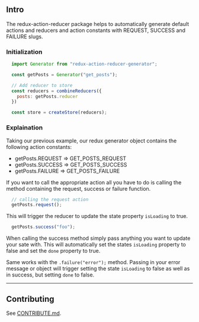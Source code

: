 ## Intro

The redux-action-reducer package helps to automatically generate default actions and reducers and
action constants with REQUEST, SUCCESS and FAILURE slugs.

### Initialization

```js
  import Generator from "redux-action-reducer-generator";

  const getPosts = Generator("get_posts");

  // Add reducer to store
  const reducers = combineReducers({
    posts: getPosts.reducer
  })

  const store = createStore(reducers);
```

### Explaination

Taking our previous example, our redux generator object contains
the following action constants:

- getPosts.REQUEST => GET_POSTS_REQUEST
- getPosts.SUCCESS => GET_POSTS_SUCCESS
- getPosts.FAILURE => GET_POSTS_FAILURE

If you want to call the appropriate action all you have to do is
calling the method containing the request, success or failure function.

```js
  // calling the request action
  getPosts.request();
```

This will trigger the reducer to update the state property ```isLoading``` to true.

```js
  getPosts.success("foo");
```

When calling the success method simply pass anything you want to update your sate with.
This will automatically set the states ```isLoading``` property to false and set the 
```done``` property to true.

Same works with the ```.failure("error");``` method. Passing in your error message or object
will trigger setting the state ```isLoading``` to false as well as in success, but setting 
```done``` to false.

---

## Contributing

See [CONTRIBUTE.md](CONTRIBUTE.md).
